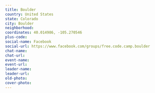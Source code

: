 ```yaml
---
title: Boulder
country: United States
state: Colorado
city: Boulder
neighborhood: 
coordinates: 40.014986, -105.270546
plus-code:
social-name: Facebook
social-url: https://www.facebook.com/groups/free.code.camp.boulder
chat-name:
chat-url:
event-name:
event-url:
leader-name:
leader-url:
old-photo: 
cover-photo:
---
```

